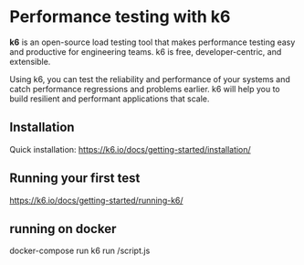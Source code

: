 # Performance testing with k6

**k6** is an open-source load testing tool that makes performance testing easy and productive for engineering teams. k6 is free, developer-centric, and extensible.

Using k6, you can test the reliability and performance of your systems and catch performance regressions and problems earlier. k6 will help you to build resilient and performant applications that scale.

## Installation
Quick installation:
https://k6.io/docs/getting-started/installation/

## Running your first test
https://k6.io/docs/getting-started/running-k6/

## running on docker
docker-compose run k6 run /script.js
